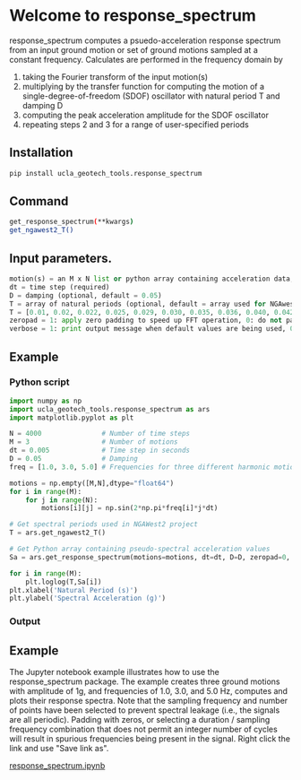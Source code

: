 # Welcome to response_spectrum

response_spectrum computes a psuedo-acceleration response spectrum from an input ground motion or set of ground motions sampled at a constant frequency. Calculates are performed in the frequency domain by

1. taking the Fourier transform of the input motion(s)
2. multiplying by the transfer function for computing the motion of a single-degree-of-freedom (SDOF) oscillator with natural period T and damping D
3. computing the peak acceleration amplitude for the SDOF oscillator
4. repeating steps 2 and 3 for a range of user-specified periods

## Installation  
```bash
pip install ucla_geotech_tools.response_spectrum
```

## Command
```bash
get_response_spectrum(**kwargs)
get_ngawest2_T()
```

## Input parameters.
```python
motion(s) = an M x N list or python array containing acceleration data, where M is the number of motions and N is the number of data points in each motion. All motions must have the same number of data points. (required)  
dt = time step (required)
D = damping (optional, default = 0.05)
T = array of natural periods (optional, default = array used for NGAwest2 project: 
T = [0.01, 0.02, 0.022, 0.025, 0.029, 0.030, 0.035, 0.036, 0.040, 0.042, 0.044, 0.045, 0.046, 0.048, 0.050, 0.055, 0.060, 0.065, 0.067, 0.070, 0.075, 0.080, 0.085, 0.090, 0.095, 0.100, 0.11, 0.12, 0.13, 0.14, 0.15, 0.16, 0.17, 0.18, 0.19, 0.20, 0.22, 0.24, 0.25, 0.26, 0.28, 0.29, 0.30, 0.32, 0.34, 0.35, 0.36, 0.38, 0.40, 0.42, 0.44, 0.45, 0.46, 0.48, 0.50, 0.55, 0.60, 0.65, 0.70, 0.75, 0.80, 0.85, 0.90, 0.95, 1.0, 1.1, 1.2, 1.3, 1.4, 1.5, 1.6, 1.7, 1.8, 1.9, 2.0, 2.2, 2.4, 2.5, 2.6, 2.8, 3.0, 3.2, 3.4, 3.5, 3.6, 3.8, 4.0, 4.4, 4.6, 4.8, 5.0, 5.5, 6.0, 6.5, 7.0, 7.5, 8.0, 8.5, 9.0, 9.5, 10.0, 11.0, 12.0, 13.0, 14.0, 15.0, 20.0])
zeropad = 1: apply zero padding to speed up FFT operation, 0: do not pad with zeros (optional, default = 1)
verbose = 1: print output message when default values are being used, 0: suppress output messages (optional, default = 1)
```

## Example

### Python script
```python
import numpy as np
import ucla_geotech_tools.response_spectrum as ars
import matplotlib.pyplot as plt

N = 4000               # Number of time steps
M = 3                  # Number of motions
dt = 0.005             # Time step in seconds
D = 0.05               # Damping
freq = [1.0, 3.0, 5.0] # Frequencies for three different harmonic motions

motions = np.empty([M,N],dtype="float64")
for i in range(M):
    for j in range(N):
        motions[i][j] = np.sin(2*np.pi*freq[i]*j*dt)

# Get spectral periods used in NGAWest2 project
T = ars.get_ngawest2_T()

# Get Python array containing pseudo-spectral acceleration values
Sa = ars.get_response_spectrum(motions=motions, dt=dt, D=D, zeropad=0, verbose=0)

for i in range(M):
    plt.loglog(T,Sa[i])
plt.xlabel('Natural Period (s)')
plt.ylabel('Spectral Acceleration (g)')
```

### Output
[](https://github.com/sjbrandenberg/ucla_geotech_tools/blob/main/response_spectrum/spectral_acceleration.png)

## Example
The Jupyter notebook example illustrates how to use the response_spectrum package. The example creates three ground motions with amplitude of 1g, and frequencies of 1.0, 3.0, and 5.0 Hz, computes and plots their response spectra. Note that the sampling frequency and number of points have been selected to prevent spectral leakage (i.e., the signals are all periodic). Padding with zeros, or selecting a duration / sampling frequency combination that does not permit an integer number of cycles will result in spurious frequencies being present in the signal. Right click the link and use "Save link as".

[response_spectrum.ipynb](https://github.com/sjbrandenberg/ucla_geotech_tools/raw/main/response_spectrum/response_spectrum.ipynb)

